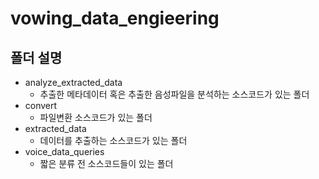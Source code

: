 # vowing_data_engieering

## 폴더 설명
- analyze_extracted_data
  - 추출한 메타데이터 혹은 추출한 음성파일을 분석하는 소스코드가 있는 폴더
- convert
  - 파일변환 소스코드가 있는 폴더
- extracted_data
  - 데이터를 추출하는 소스코드가 있는 폴더
- voice_data_queries
  - 짧은 분류 전 소스코드들이 있는 폴더
